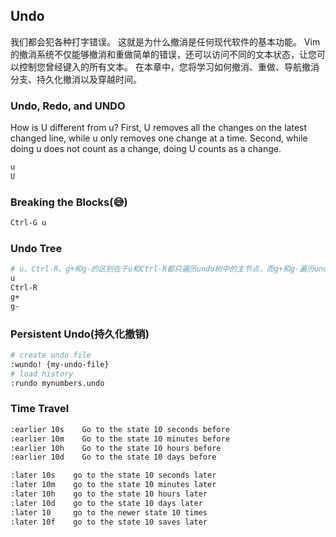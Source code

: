 ## Undo

我们都会犯各种打字错误。 这就是为什么撤消是任何现代软件的基本功能。 Vim 的撤消系统不仅能够撤消和重做简单的错误，还可以访问不同的文本状态，让您可以控制您曾经键入的所有文本。 在本章中，您将学习如何撤消、重做、导航撤消分支、持久化撤消以及穿越时间。

### Undo, Redo, and UNDO

How is U different from u? First, U removes all the changes on the latest changed line, while u only removes one change at a time. Second, while doing u does not count as a change, doing U counts as a change.

```sh
u
U
```

### Breaking the Blocks(😅)

```sh
Ctrl-G u
```

### Undo Tree

```sh
# u、Ctrl-R、g+和g-的区别在于u和Ctrl-R都只遍历undo树中的主节点，而g+和g-遍历undo树中的所有节点。
u
Ctrl-R
g+
g-
```

### Persistent Undo(持久化撤销)

```sh
# create undo file
:wundo! {my-undo-file}
# load history
:rundo mynumbers.undo
```

### Time Travel

```sh
:earlier 10s    Go to the state 10 seconds before
:earlier 10m    Go to the state 10 minutes before
:earlier 10h    Go to the state 10 hours before
:earlier 10d    Go to the state 10 days before

:later 10s    go to the state 10 seconds later
:later 10m    go to the state 10 minutes later
:later 10h    go to the state 10 hours later
:later 10d    go to the state 10 days later
:later 10     go to the newer state 10 times
:later 10f    go to the state 10 saves later
```
